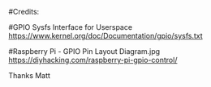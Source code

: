 #Credits:

#GPIO Sysfs Interface for Userspace
https://www.kernel.org/doc/Documentation/gpio/sysfs.txt

#Raspberry Pi - GPIO Pin Layout Diagram.jpg
https://diyhacking.com/raspberry-pi-gpio-control/

Thanks
Matt

